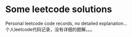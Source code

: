 # Some leetcode solutions
Personal leetcode code records, no detailed explanation...  
个人leetcode代码记录，没有详细的题解。。。
